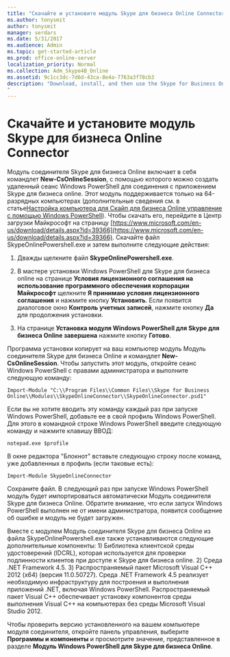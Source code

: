 ```yaml
---
title: "Скачайте и установите модуль Skype для бизнеса Online Connector"
ms.author: tonysmit
author: tonysmit
manager: serdars
ms.date: 5/31/2017
ms.audience: Admin
ms.topic: get-started-article
ms.prod: office-online-server
localization_priority: Normal
ms.collection: Adm_Skype4B_Online
ms.assetid: 9c1cc3dc-7d6d-43ca-8e4a-7763a3f78cb3
description: "Download, install, and then use the Skype for Business Online Connector to create a remote Windows PowerShell session that connects to Skype for Business Online.
"
---
```


# Скачайте и установите модуль Skype для бизнеса Online Connector

Модуль соединителя Skype для бизнеса Online включает в себя командлет **New-CsOnlineSession**, с помощью которого можно создать удаленный сеанс Windows PowerShell для соединения с приложением Skype для бизнеса online. Этот модуль поддерживается только на 64-разрядных компьютерах (дополнительные сведения см. в статье[Настройка компьютера для Скайп для бизнеса Online управление с помощью Windows PowerShell](set-up-your-computer-for-skype-for-business-online-management-using-windows-powe.md)). Чтобы скачать его, перейдите в Центр загрузки Майкрософт на страницу [https://www.microsoft.com/en-us/download/details.aspx?id=39366](https://www.microsoft.com/en-us/download/details.aspx?id=39366). Скачайте файл SkypeOnlinePowershell.exe и затем выполните следующие действия:
  
1. Дважды щелкните файл **SkypeOnlinePowershell.exe**.
    
2. В мастере установки Windows PowerShell для Skype для бизнеса online на странице **Условия лицензионного соглашения на использование программного обеспечения корпорации Майкрософт** щелкните **Я принимаю условия лицензионного соглашения** и нажмите кнопку **Установить**. Если появится диалоговое окно **Контроль учетных записей**, нажмите кнопку **Да** для продолжения установки.
    
3. На странице **Установка модуля Windows PowerShell для Skype для бизнеса Online завершена** нажмите кнопку **Готово**.
    
Программа установки копирует на ваш компьютер модуль Модуль соединителя Skype для бизнеса Online и командлет **New-CsOnlineSession**. Чтобы запустить этот модуль, откройте сеанс Windows PowerShell с правами администратора и выполните следующую команду:
  
```
Import-Module "C:\\Program Files\\Common Files\\Skype for Business Online\\Modules\\SkypeOnlineConnector\\SkypeOnlineConnector.psd1"
```

Если вы не хотите вводить эту команду каждый раз при запуске Windows PowerShell, добавьте ее в свой профиль Windows PowerShell. Для этого в командной строке Windows PowerShell введите следующую команду и нажмите клавишу ВВОД:
  
```
notepad.exe $profile
```

В окне редактора "Блокнот" вставьте следующую строку после команд, уже добавленных в профиль (если таковые есть):
  
```
Import-Module SkypeOnlineConnector
```

Сохраните файл. В следующий раз при запуске Windows PowerShell модуль будет импортироваться автоматически Модуль соединителя Skype для бизнеса Online. Обратите внимание, что если запуск Windows PowerShell выполнен не от имени администратора, появится сообщение об ошибке и модуль не будет загружен.
  
Вместе с модулем Модуль соединителя Skype для бизнеса Online из файла SkypeOnlinePowershell.exe также устанавливаются следующие дополнительные компоненты: 1) Библиотека клиентской среды удостоверений (IDCRL), которая используется для проверки подлинности клиентов при доступе к Skype для бизнеса online. 2) Среда .NET Framework 4.5. 3) Распространяемый пакет Microsoft Visual C++ 2012 (x64) (версия 11.0.50727). Среда .NET Framework 4.5 реализует необходимую инфраструктуру для построения и выполнения приложений .NET, включая Windows PowerShell. Распространяемый пакет Visual C++ обеспечивает установку компонентов среды выполнения Visual C++ на компьютерах без среды Microsoft Visual Studio 2012.
  
Чтобы проверить версию установленного на вашем компьютере модуля соединителя, откройте панель управления, выберите **Программы и компоненты** и просмотрите значение, представленное в разделе **Модуль Windows PowerShell для Skype для бизнеса Online**.
  

